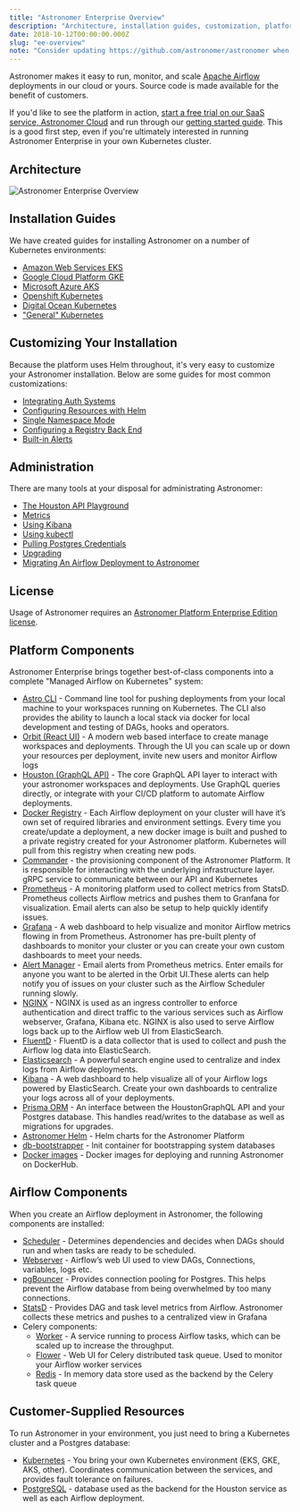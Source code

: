 ```yaml
---
title: "Astronomer Enterprise Overview"
description: "Architecture, installation guides, customization, platform components, and more."
date: 2018-10-12T00:00:00.000Z
slug: "ee-overview"
note: "Consider updating https://github.com/astronomer/astronomer when you update this doc"
---
```


Astronomer makes it easy to run, monitor, and scale [Apache Airflow](https://github.com/apache/airflow) deployments in our cloud or yours. Source code is made available for the benefit of customers.

If you'd like to see the platform in action, [start a free trial on our SaaS service, Astronomer Cloud](https://astronomer.io/trial) and run through our [getting started guide](https://www.astronomer.io/docs/getting-started/). This is a good first step, even if you're ultimately interested in running Astronomer Enterprise in your own Kubernetes cluster.

## Architecture

![Astronomer Enterprise Overview](https://assets2.astronomer.io/main/enterpriseArchitecture.svg)

## Installation Guides

We have created guides for installing Astronomer on a number of Kubernetes environments:

* [Amazon Web Services EKS](https://www.astronomer.io/docs/ee-installation-eks/)
* [Google Cloud Platform GKE](https://www.astronomer.io/docs/ee-installation-gke/)
* [Microsoft Azure AKS](https://www.astronomer.io/docs/ee-installation-aks/)
* [Openshift Kubernetes](https://astronomer.io/docs/ee-installation-openshift/)
* [Digital Ocean Kubernetes](https://astronomer.io/docs/ee-installation-do/)
* ["General" Kubernetes](https://astronomer.io/docs/ee-installation-general-kubernetes/)

## Customizing Your Installation

Because the platform uses Helm throughout, it's very easy to customize your Astronomer installation. Below are some guides for most common customizations:

* [Integrating Auth Systems](https://www.astronomer.io/docs/ee-integrating-auth-systems)
* [Configuring Resources with Helm](https://www.astronomer.io/docs/ee-configuring-resources)
* [Single Namespace Mode](https://www.astronomer.io/docs/ee-single-namespace-mode/)
* [Configuring a Registry Back End](https://www.astronomer.io/docs/ee-registry-backend)
* [Built-in Alerts](https://www.astronomer.io/docs/alerts)

## Administration

There are many tools at your disposal for administrating Astronomer:

* [The Houston API Playground](https://www.astronomer.io/docs/houston-api)
* [Metrics](https://www.astronomer.io/docs/ee-metrics)
* [Using Kibana](https://www.astronomer.io/docs/ee-kibana)
* [Using kubectl](https://www.astronomer.io/docs/ee-kubectl)
* [Pulling Postgres Credentials](https://www.astronomer.io/docs/ee-administration-postgres-creds)
* [Upgrading](https://www.astronomer.io/docs/ee-upgrade-guide)
* [Migrating An Airflow Deployment to Astronomer](https://www.astronomer.io/docs/migrating-airflow-to-astronomer)

## License

Usage of Astronomer requires an [Astronomer Platform Enterprise Edition license](https://github.com/astronomer/astronomer/blob/master/LICENSE).

## Platform Components

Astronomer Enterprise brings together best-of-class components into a complete "Managed Airflow on Kubernetes" system:

* [Astro CLI](https://github.com/astronomer/astro-cli) - Command line tool for pushing deployments from your local machine to your workspaces running on Kubernetes. The CLI also provides the ability to launch a local stack via docker for local development and testing of DAGs, hooks and operators.
* [Orbit (React UI)](https://github.com/astronomer/orbit-ui) - A modern web based interface to create manage workspaces and deployments. Through the UI you can scale up or down your resources per deployment, invite new users and monitor Airflow logs
* [Houston (GraphQL API)](https://github.com/astronomer/houston-api) - The core GraphQL API layer to interact with your astronomer workspaces and deployments. Use GraphQL queries directly, or integrate with your CI/CD platform to automate Airflow deployments.
* [Docker Registry](https://docs.docker.com/registry/) - Each Airflow deployment on your cluster will have it’s own set of required libraries and environment settings. Every time you create/update a deployment, a new docker image is built and pushed to a private registry created for your Astronomer platform. Kubernetes will pull from this registry when creating new pods.
* [Commander](https://github.com/astronomer/commander) - the provisioning component of the Astronomer Platform. It is responsible for interacting with the underlying infrastructure layer. gRPC service to communicate between our API and Kubernetes
* [Prometheus](https://prometheus.io/) - A monitoring platform used to collect metrics from StatsD. Prometheus collects Airflow metrics and pushes them to Granfana for visualization. Email alerts can also be setup to help quickly identify issues.
* [Grafana](https://grafana.com/) - A web dashboard to help visualize and monitor Airflow metrics flowing in from Prometheus. Astronomer has pre-built plenty of dashboards to monitor your cluster or you can create your own custom dashboards to meet your needs.
* [Alert Manager](https://prometheus.io/docs/alerting/alertmanager/) - Email alerts from Prometheus metrics. Enter emails for anyone you want to be alerted in the Orbit UI.These alerts can help notify you of issues on your cluster such as the Airflow Scheduler running slowly.
* [NGINX](https://www.nginx.com/) - NGINX is used as an ingress controller to enforce authentication and direct traffic to the various services such as Airflow webserver, Grafana, Kibana etc. NGINX is also used to serve Airflow logs back up to the Airflow web UI from ElasticSearch.
* [FluentD](https://www.fluentd.org/) - FluentD is a data collector that is used to collect and push the Airflow log data into ElasticSearch.
* [Elasticsearch](https://github.com/elastic/elasticsearch) - A powerful search engine used to centralize and index logs from Airflow deployments.
* [Kibana](https://github.com/elastic/kibana) - A web dashboard to help visualize all of your Airflow logs powered by ElasticSearch. Create your own dashboards to centralize your logs across all of your deployments.
* [Prisma ORM](https://www.prisma.io/) - An interface between the HoustonGraphQL API and your Postgres database. This handles read/writes to the database as well as migrations for upgrades.
* [Astronomer Helm](https://github.com/astronomer/astronomer) - Helm charts for the Astronomer Platform
* [db-bootstrapper](https://github.com/astronomer/db-bootstrapper) - Init container for bootstrapping system databases
* [Docker images](https://hub.docker.com/u/astronomerinc/) - Docker images for deploying and running Astronomer on DockerHub.

## Airflow Components

When you create an Airflow deployment in Astronomer, the following components are installed:

* [Scheduler](https://airflow.apache.org/scheduler.html) - Determines dependencies and decides when DAGs should run and when tasks are ready to be scheduled.
* [Webserver](https://airflow.apache.org/ui.html) - Airflow’s web UI used to view DAGs, Connections, variables, logs etc.
* [pgBouncer](https://pgbouncer.github.io/) - Provides connection pooling for Postgres. This helps prevent the Airflow database from being overwhelmed by too many connections.
* [StatsD](https://github.com/statsd/statsd) - Provides DAG and task level metrics from Airflow. Astronomer collects these metrics and pushes to a centralized view in Grafana
* Celery components:
  * [Worker](https://docs.celeryproject.org/en/latest/userguide/workers.html) - A service running to process Airflow tasks, which can be scaled up to increase the throughput.
  * [Flower](https://flower.readthedocs.io/en/latest/) - Web UI for Celery distributed task queue. Used to monitor your Airflow worker services
  * [Redis](https://redis.io/) - In memory data store used as the backend by the Celery task queue

## Customer-Supplied Resources

To run Astronomer in your environment, you just need to bring a Kubernetes cluster and a Postgres database:

* [Kubernetes](https://kubernetes.io/) - You bring your own Kubernetes environment (EKS, GKE, AKS, other). Coordinates communication between the services, and provides fault tolerance on failures.
* [PostgreSQL](https://www.postgresql.org/) - database used as the backend for the Houston service as well as each Airflow deployment.
